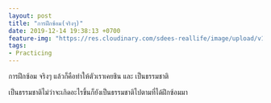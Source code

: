 ```yaml
---
layout: post
title: "การฝึกซ้อม(จริงๆ)"
date: 2019-12-14 19:38:13 +0700
feature-img: "https://res.cloudinary.com/sdees-reallife/image/upload/v1555658919/sample_feature_img.png"
tags:
- Practicing
---
```

การฝึกซ้อม จริงๆ แล้วก็คือทำให้ตัวเราเคยชิน และ เป็นธรรมชาติ

<i class="fa fa-child" style="color:plum"></i>

เป็นธรรมชาติไม่ว่าจะเกิดอะไรขึ้นก็ยังเป็นธรรมชาติไปตามที่ได้ฝึกซ้อมมา
